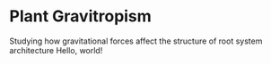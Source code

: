 # Plant Gravitropism
Studying how gravitational forces affect the structure of root system architecture
Hello, world!